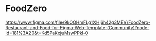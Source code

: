 # FoodZero


https://www.figma.com/file/9kOQHmFLg1XHj6h42g3MEY/FoodZero-Restaurant-and-Food-for-Figma-Web-Template-(Community)?node-id=181%3A20&t=Kd5PaKxjuMswPPkl-0
